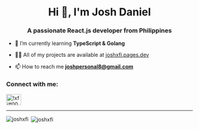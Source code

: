 <h1 align="center">Hi 👋, I'm Josh Daniel</h1>
<h3 align="center">A passionate React.js developer from Philippines</h3>

- 🌱 I’m currently learning **TypeScript & Golang**

- 👨‍💻 All of my projects are available at [joshxfi.pages.dev](https://joshxfi.pages.dev)

- 📫 How to reach me **joshpersonal8@gmail.com**

<h3 align="left">Connect with me:</h3>
<p align="left">
<a href="https://discord.gg/!xfi#0008" target="blank"><img align="center" src="https://raw.githubusercontent.com/rahuldkjain/github-profile-readme-generator/master/src/images/icons/Social/discord.svg" alt="!xfi#0008" height="30" width="40" /></a>
</p>

<hr>

<p><img align="left" src="https://github-readme-stats.vercel.app/api/top-langs?username=joshxfi&show_icons=true&theme=highcontrast&title_color=2bff00&hide_border=true&locale=en&layout=compact" alt="joshxfi" /></p>

<div><div/>

<p>&nbsp;<img align="center" src="https://github-readme-stats.vercel.app/api?username=joshxfi&show_icons=true&title_color=26ff00&text_color=ffffff&bg_color=000000&hide_border=true&locale=en" alt="joshxfi" /></p>
